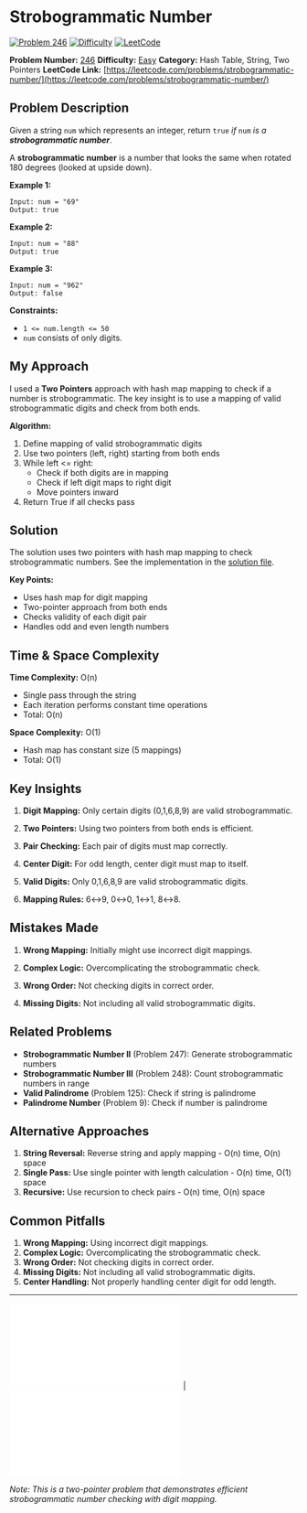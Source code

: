 # Strobogrammatic Number

[![Problem 246](https://img.shields.io/badge/Problem-246-blue?style=for-the-badge&logo=leetcode)](https://leetcode.com/problems/strobogrammatic-number/)
[![Difficulty](https://img.shields.io/badge/Difficulty-Easy-green?style=for-the-badge)](https://leetcode.com/problemset/?difficulty=EASY)
[![LeetCode](https://img.shields.io/badge/LeetCode-View%20Problem-orange?style=for-the-badge&logo=leetcode)](https://leetcode.com/problems/strobogrammatic-number/)

**Problem Number:** [246](https://leetcode.com/problems/strobogrammatic-number/)
**Difficulty:** [Easy](https://leetcode.com/problemset/?difficulty=EASY)
**Category:** Hash Table, String, Two Pointers
**LeetCode Link:** [https://leetcode.com/problems/strobogrammatic-number/](https://leetcode.com/problems/strobogrammatic-number/)

## Problem Description

Given a string `num` which represents an integer, return `true` *if* `num` *is a **strobogrammatic number***.

A **strobogrammatic number** is a number that looks the same when rotated 180 degrees (looked at upside down).

**Example 1:**
```
Input: num = "69"
Output: true
```

**Example 2:**
```
Input: num = "88"
Output: true
```

**Example 3:**
```
Input: num = "962"
Output: false
```

**Constraints:**
- `1 <= num.length <= 50`
- `num` consists of only digits.

## My Approach

I used a **Two Pointers** approach with hash map mapping to check if a number is strobogrammatic. The key insight is to use a mapping of valid strobogrammatic digits and check from both ends.

**Algorithm:**
1. Define mapping of valid strobogrammatic digits
2. Use two pointers (left, right) starting from both ends
3. While left <= right:
   - Check if both digits are in mapping
   - Check if left digit maps to right digit
   - Move pointers inward
4. Return True if all checks pass

## Solution

The solution uses two pointers with hash map mapping to check strobogrammatic numbers. See the implementation in the [solution file](../exercises/246.strobogrammatic-number.py).

**Key Points:**
- Uses hash map for digit mapping
- Two-pointer approach from both ends
- Checks validity of each digit pair
- Handles odd and even length numbers

## Time & Space Complexity

**Time Complexity:** O(n)
- Single pass through the string
- Each iteration performs constant time operations
- Total: O(n)

**Space Complexity:** O(1)
- Hash map has constant size (5 mappings)
- Total: O(1)

## Key Insights

1. **Digit Mapping:** Only certain digits (0,1,6,8,9) are valid strobogrammatic.

2. **Two Pointers:** Using two pointers from both ends is efficient.

3. **Pair Checking:** Each pair of digits must map correctly.

4. **Center Digit:** For odd length, center digit must map to itself.

5. **Valid Digits:** Only 0,1,6,8,9 are valid strobogrammatic digits.

6. **Mapping Rules:** 6↔9, 0↔0, 1↔1, 8↔8.

## Mistakes Made

1. **Wrong Mapping:** Initially might use incorrect digit mappings.

2. **Complex Logic:** Overcomplicating the strobogrammatic check.

3. **Wrong Order:** Not checking digits in correct order.

4. **Missing Digits:** Not including all valid strobogrammatic digits.

## Related Problems

- **Strobogrammatic Number II** (Problem 247): Generate strobogrammatic numbers
- **Strobogrammatic Number III** (Problem 248): Count strobogrammatic numbers in range
- **Valid Palindrome** (Problem 125): Check if string is palindrome
- **Palindrome Number** (Problem 9): Check if number is palindrome

## Alternative Approaches

1. **String Reversal:** Reverse string and apply mapping - O(n) time, O(n) space
2. **Single Pass:** Use single pointer with length calculation - O(n) time, O(1) space
3. **Recursive:** Use recursion to check pairs - O(n) time, O(n) space

## Common Pitfalls

1. **Wrong Mapping:** Using incorrect digit mappings.
2. **Complex Logic:** Overcomplicating the strobogrammatic check.
3. **Wrong Order:** Not checking digits in correct order.
4. **Missing Digits:** Not including all valid strobogrammatic digits.
5. **Center Handling:** Not properly handling center digit for odd length.

---

[![Back to Index](../../README.md#-problem-index)](../../README.md#-problem-index) | [![View Solution](../exercises/246.strobogrammatic-number.py)](../exercises/246.strobogrammatic-number.py)

*Note: This is a two-pointer problem that demonstrates efficient strobogrammatic number checking with digit mapping.*
